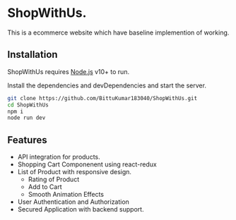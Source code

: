 # ShopWithUs. 
This is a ecommerce website which have baseline implemention of working.

## Installation

ShopWithUs requires [Node.js](https://nodejs.org/) v10+ to run.

Install the dependencies and devDependencies and start the server.

```sh
git clone https://github.com/BittuKumar183040/ShopWithUs.git
cd ShopWithUs
npm i
node run dev
```

## Features

- API integration for products.
- Shopping Cart Componenent using react-redux
- List of Product with responsive design.
    - Rating of Product
    - Add to Cart
    - Smooth Animation Effects
- User Authentication and Authorization
- Secured Application with backend support.
